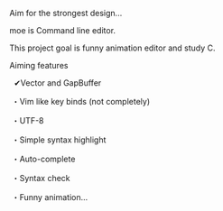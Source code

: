 Aim for the strongest design...

moe is Command line editor.

This project goal is funny animation editor and study C.

Aiming features

   ✔Vector and GapBuffer

  ・Vim like key binds (not completely)
  
  ・UTF-8

  ・Simple syntax highlight
  
  ・Auto-complete

  ・Syntax check
  
  ・Funny animation...
